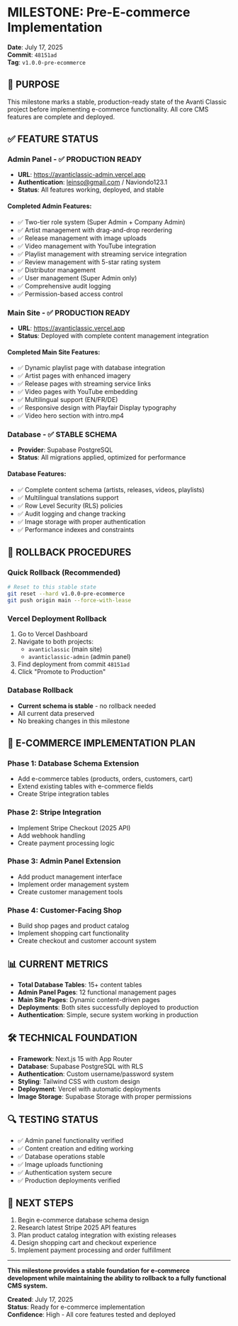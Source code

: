 # MILESTONE: Pre-E-commerce Implementation

**Date**: July 17, 2025  
**Commit**: `48151ad`  
**Tag**: `v1.0.0-pre-ecommerce`  

## 🎯 **PURPOSE**

This milestone marks a stable, production-ready state of the Avanti Classic project before implementing e-commerce functionality. All core CMS features are complete and deployed.

## ✅ **FEATURE STATUS**

### **Admin Panel** - ✅ PRODUCTION READY
- **URL**: https://avanticlassic-admin.vercel.app
- **Authentication**: leinso@gmail.com / Naviondo123.1
- **Status**: All features working, deployed, and stable

#### Completed Admin Features:
- ✅ Two-tier role system (Super Admin + Company Admin)
- ✅ Artist management with drag-and-drop reordering
- ✅ Release management with image uploads
- ✅ Video management with YouTube integration
- ✅ Playlist management with streaming service integration
- ✅ Review management with 5-star rating system
- ✅ Distributor management
- ✅ User management (Super Admin only)
- ✅ Comprehensive audit logging
- ✅ Permission-based access control

### **Main Site** - ✅ PRODUCTION READY
- **URL**: https://avanticlassic.vercel.app
- **Status**: Deployed with complete content management integration

#### Completed Main Site Features:
- ✅ Dynamic playlist page with database integration
- ✅ Artist pages with enhanced imagery
- ✅ Release pages with streaming service links
- ✅ Video pages with YouTube embedding
- ✅ Multilingual support (EN/FR/DE)
- ✅ Responsive design with Playfair Display typography
- ✅ Video hero section with intro.mp4

### **Database** - ✅ STABLE SCHEMA
- **Provider**: Supabase PostgreSQL
- **Status**: All migrations applied, optimized for performance

#### Database Features:
- ✅ Complete content schema (artists, releases, videos, playlists)
- ✅ Multilingual translations support
- ✅ Row Level Security (RLS) policies
- ✅ Audit logging and change tracking
- ✅ Image storage with proper authentication
- ✅ Performance indexes and constraints

## 🔄 **ROLLBACK PROCEDURES**

### **Quick Rollback (Recommended)**
```bash
# Reset to this stable state
git reset --hard v1.0.0-pre-ecommerce
git push origin main --force-with-lease
```

### **Vercel Deployment Rollback**
1. Go to Vercel Dashboard
2. Navigate to both projects:
   - `avanticlassic` (main site)
   - `avanticlassic-admin` (admin panel)
3. Find deployment from commit `48151ad`
4. Click "Promote to Production"

### **Database Rollback**
- **Current schema is stable** - no rollback needed
- All current data preserved
- No breaking changes in this milestone

## 🚀 **E-COMMERCE IMPLEMENTATION PLAN**

### **Phase 1**: Database Schema Extension
- Add e-commerce tables (products, orders, customers, cart)
- Extend existing tables with e-commerce fields
- Create Stripe integration tables

### **Phase 2**: Stripe Integration
- Implement Stripe Checkout (2025 API)
- Add webhook handling
- Create payment processing logic

### **Phase 3**: Admin Panel Extension
- Add product management interface
- Implement order management system
- Create customer management tools

### **Phase 4**: Customer-Facing Shop
- Build shop pages and product catalog
- Implement shopping cart functionality
- Create checkout and customer account system

## 📊 **CURRENT METRICS**

- **Total Database Tables**: 15+ content tables
- **Admin Panel Pages**: 12 functional management pages
- **Main Site Pages**: Dynamic content-driven pages
- **Deployments**: Both sites successfully deployed to production
- **Authentication**: Simple, secure system working in production

## 🛠️ **TECHNICAL FOUNDATION**

- **Framework**: Next.js 15 with App Router
- **Database**: Supabase PostgreSQL with RLS
- **Authentication**: Custom username/password system
- **Styling**: Tailwind CSS with custom design
- **Deployment**: Vercel with automatic deployments
- **Image Storage**: Supabase Storage with proper permissions

## 🔍 **TESTING STATUS**

- ✅ Admin panel functionality verified
- ✅ Content creation and editing working
- ✅ Database operations stable
- ✅ Image uploads functioning
- ✅ Authentication system secure
- ✅ Production deployments verified

## 📝 **NEXT STEPS**

1. Begin e-commerce database schema design
2. Research latest Stripe 2025 API features
3. Plan product catalog integration with existing releases
4. Design shopping cart and checkout experience
5. Implement payment processing and order fulfillment

---

**This milestone provides a stable foundation for e-commerce development while maintaining the ability to rollback to a fully functional CMS system.**

**Created**: July 17, 2025  
**Status**: Ready for e-commerce implementation  
**Confidence**: High - All core features tested and deployed